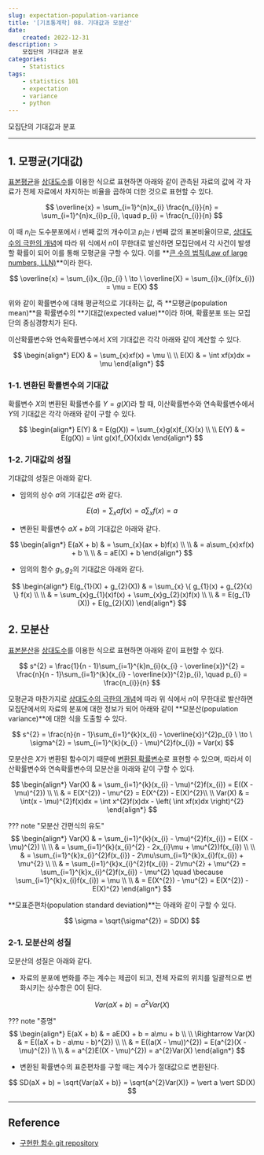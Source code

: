 ```yaml
---
slug: expectation-population-variance
title: '[기초통계학] 08. 기대값과 모분산'
date:
    created: 2022-12-31
description: >
    모집단의 기대값과 분포
categories:
    - Statistics
tags:
    - statistics 101
    - expectation
    - variance
    - python
---
```


모집단의 기대값과 분포  

<!-- more -->

---

## 1. 모평균(기대값)

[표본평균](2022-12-18-univariate_data.md/#1-1)을 [상대도수](2022-12-17-variable_types.md/#2)를 이용한 식으로 표현하면 아래와 같이 관측된 자료의 값에 각 자료가 전체 자료에서 차지하는 비율을 곱하여 더한 것으로 표현할 수 있다.  

$$
\overline{x} = \sum_{i=1}^{n}x_{i} \frac{n_{i}}{n} = \sum_{i=1}^{n}x_{i}p_{i}, \quad p_{i} = \frac{n_{i}}{n}
$$

이 때 $n_{i}$는 도수분포에서 $i$ 번째 값의 개수이고 $p_{i}$는 $i$ 번째 값의 표본비율이므로, [상대도수의 극한의 개념](2022-12-24-statistical_probability.md/#3)에 따라 위 식에서 $n$이 무한대로 발산하면 모집단에서 각 사건이 발생할 확률이 되어 이를 통해 모평균을 구할 수 있다. 이를 **[큰 수의 법칙(Law of large numbers, LLN)](https://en.wikipedia.org/wiki/Law_of_large_numbers)**이라 한다.  

$$
\overline{x} = \sum_{i}x_{i}p_{i} \ \to \ \overline{X} = \sum_{i}x_{i}f(x_{i}) = \mu = E(X)
$$

위와 같이 확률변수에 대해 평균적으로 기대하는 값, 즉 **모평균(population mean)**을 확률변수의 **기대값(expected value)**이라 하며, 확률분포 또는 모집단의 중심경향치가 된다.  

이산확률변수와 연속확률변수에서 $X$의 기대값은 각각 아래와 같이 계산할 수 있다.  

$$
\begin{align*}
E(X) & = \sum_{x}xf(x) = \mu \\
\\
E(X) & = \int xf(x)dx = \mu
\end{align*}
$$

### 1-1. 변환된 확률변수의 기대값

확률변수 $X$의 변환된 확률변수를 $Y = g(X)$라 할 때, 이산확률변수와 연속확률변수에서 $Y$의 기대값은 각각 아래와 같이 구할 수 있다.  

$$
\begin{align*}
E(Y) & = E(g(X)) = \sum_{x}g(x)f_{X}(x) \\
\\
E(Y) & = E(g(X)) = \int g(x)f_{X}(x)dx
\end{align*}
$$

### 1-2. 기대값의 성질

기대값의 성질은 아래와 같다.  

- 임의의 상수 $a$의 기대값은 $a$와 같다.

$$
E(a) = \sum_{x}af(x) = a\sum_{x}f(x) = a
$$

- 변환된 확률변수 $aX + b$의 기대값은 아래와 같다.

$$
\begin{align*}
E(aX + b) & = \sum_{x}(ax + b)f(x) \\
\\
& = a\sum_{x}xf(x) + b \\
\\
& = aE(X) + b
\end{align*}
$$

- 임의의 함수 $g_{1}, g_{2}$의 기대값은 아래와 같다.  

$$
\begin{align*}
E(g_{1}(X) + g_{2}(X)) & = \sum_{x} \{ g_{1}(x) + g_{2}(x) \} f(x) \\
\\
& = \sum_{x}g_{1}(x)f(x) + \sum_{x}g_{2}(x)f(x) \\
\\
& = E(g_{1}(X)) + E(g_{2}(X))
\end{align*}
$$

## 2. 모분산

[표본분산](2022-12-18-univariate_data.md/#_7)을 [상대도수](2022-12-17-variable_types.md/#2)를 이용한 식으로 표현하면 아래와 같이 표현할 수 있다.  

$$
s^{2} = \frac{1}{n - 1}\sum_{i=1}^{k}n_{i}(x_{i} - \overline{x})^{2} = \frac{n}{n - 1}\sum_{i=1}^{k}(x_{i} - \overline{x})^{2}p_{i}, \quad p_{i} = \frac{n_{i}}{n}
$$

모평균과 마찬가지로 [상대도수의 극한의 개념](2022-12-24-statistical_probability.md/#3)에 따라 위 식에서 $n$이 무한대로 발산하면 모집단에서의 자료의 분포에 대한 정보가 되어 아래와 같이 **모분산(population variance)**에 대한 식을 도출할 수 있다.  

$$
s^{2} = \frac{n}{n - 1}\sum_{i=1}^{k}(x_{i} - \overline{x})^{2}p_{i} \ \to \ \sigma^{2} = \sum_{i=1}^{k}(x_{i} - \mu)^{2}f(x_{i}) = Var(x)
$$

모분산은 $X$가 변환된 함수이기 때문에 [변환된 확률변수](#1-1)로 표현할 수 있으며, 따라서 이산확률변수와 연속확률변수의 모분산을 아래와 같이 구할 수 있다.  

$$
\begin{align*}
Var(X) & = \sum_{i=1}^{k}(x_{i} - \mu)^{2}f(x_{i}) = E((X - \mu)^{2}) \\
\\
& = E(X^{2}) - \mu^{2} = E(X^{2}) - E(X)^{2}\\
\\
Var(X) & = \int(x - \mu)^{2}f(x)dx = \int x^{2}f(x)dx - \left( \int xf(x)dx \right)^{2}
\end{align*}
$$

??? note "모분산 간편식의 유도"
    $$
    \begin{align*}
    Var(X) & = \sum_{i=1}^{k}(x_{i} - \mu)^{2}f(x_{i}) = E((X - \mu)^{2}) \\
    \\
    & = \sum_{i=1}^{k}(x_{i}^{2} - 2x_{i}\mu + \mu^{2})f(x_{i}) \\
    \\
    & = \sum_{i=1}^{k}x_{i}^{2}f(x_{i}) - 2\mu\sum_{i=1}^{k}x_{i}f(x_{i}) + \mu^{2} \\
    \\
    & = \sum_{i=1}^{k}x_{i}^{2}f(x_{i}) - 2\mu^{2} + \mu^{2} = \sum_{i=1}^{k}x_{i}^{2}f(x_{i}) - \mu^{2} \quad \because \sum_{i=1}^{k}x_{i}f(x_{i}) = \mu \\
    \\
    & = E(X^{2}) - \mu^{2} = E(X^{2}) - E(X)^{2}
    \end{align*}
    $$

**모표준편차(population standard deviation)**는 아래와 같이 구할 수 있다.  

$$
\sigma = \sqrt{\sigma^{2}} = SD(X)
$$

### 2-1. 모분산의 성질

모분산의 성질은 아래와 같다.  

- 자료의 분포에 변화를 주는 계수는 제곱이 되고, 전체 자료의 위치를 일괄적으로 변화시키는 상수항은 0이 된다.

$$
Var(aX + b) = a^{2}Var(X)
$$

??? note "증명"
    $$
    \begin{align*}
    E(aX + b) & = aE(X) + b = a\mu + b \\
    \\
    \Rightarrow Var(X) & = E((aX + b - a\mu - b)^{2}) \\
    \\
    & = E((a(X - \mu))^{2}) = E(a^{2}(X - \mu)^{2}) \\
    \\
    & = a^{2}E((X - \mu)^{2}) = a^{2}Var(X)
    \end{align*}
    $$

- 변환된 확률변수의 표준편차를 구할 때는 계수가 절대값으로 변환된다.

$$
SD(aX + b) = \sqrt{Var(aX + b)} = \sqrt{a^{2}Var(X)} = \vert a \vert SD(X)
$$

---
## Reference
- [구현한 함수 git repository](https://github.com/djccnt15/mathematics)